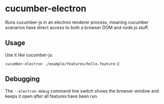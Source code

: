 # cucumber-electron

Runs cucumber-js in an electron renderer process, meaning cucumber scenarios
have direct access to both a browser DOM and node.js stuff.

## Usage

Use it like cucumber-js:
```
cucumber-electron ./example/features/hello.feature:2
```

## Debugging

The `--electron-debug` command line switch shows the browser window and keeps
it open after all features have been run.
